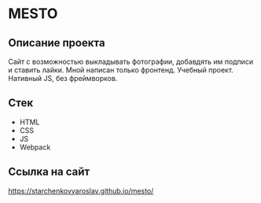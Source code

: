 # MESTO

## Описание проекта

Сайт с возможностью выкладывать фотографии, добавдять им подписи и ставить лайки.
Мной написан только фронтенд.
Учебный проект.
Нативный JS, без фреймворков.

## Стек
- HTML
- CSS
- JS
- Webpack

## Ссылка на сайт

https://starchenkovyaroslav.github.io/mesto/
